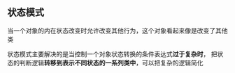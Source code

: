 状态模式
---
当一个对象的内在状态改变时允许改变其他行为，这个对象看起来像是改变了其他类

状态模式主要解决的是当控制一个对象状态转换的条件表达式**过于复杂时**，
把状态的判断逻辑**转移到表示不同状态的一系列类中**，可以把复杂的逻辑简化